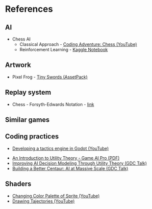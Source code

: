 
# References

## AI
* Chess AI
	* Classical Approach - [Coding Adventure: Chess (YouTube)](https://www.youtube.com/watch?v=U4ogK0MIzqk)
	* Reinforcement Learning - [Kaggle Notebook](https://www.kaggle.com/code/arjanso/reinforcement-learning-chess-3-q-networks)
## Artwork
* Pixel Frog - [Tiny Swords (AssetPack)](https://pixelfrog-assets.itch.io/tiny-swords)
## Replay system
* Chess - Forsyth-Edwards Notation - [link](https://www.chessgames.com/fenhelp.html)
## Similar games

## Coding practices
* [Developing a tactics engine in Godot (YouTube)](https://www.youtube.com/watch?v=8fLbf7n9I9I)
- [An Introduction to Utility Theory - Game AI Pro (PDF)](http://www.gameaipro.com/GameAIPro/GameAIPro_Chapter09_An_Introduction_to_Utility_Theory.pdf)
- [Improving AI Decision Modeling Through Utility Theory (GDC Talk)](https://www.gdcvault.com/play/1012410/Improving-AI-Decision-Modeling-Through)
- [Building a Better Centaur: AI at Massive Scale (GDC Talk)](https://www.gdcvault.com/play/1021848/Building-a-Better-Centaur-AI)

## Shaders
* [Changing Color Palette of Sprite (YouTube)](https://www.youtube.com/watch?v=sCZFttl8TZk)
* [Drawing Tajectories (YouTube)](https://www.youtube.com/watch?v=Mry6FdWnN7I)